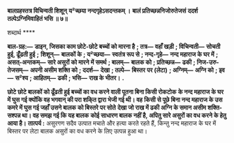 **बालग्रहस्तत्र विचिन्वती शिशून्** **य²च्छया नन्दगृहेऽसदन्तकम् ।** **बालं प्रतिच्छन्ननिजोरुतेजसं** **ददर्श तल्पेऽग्निमिवाहितं भसि ॥ ७॥** 

शब्दार्थ **** 

**बाल-ग्रह:—** **डाइन, जिसका काम छोटे-छोटे बच्चों को मारना है** **; तत्र—** **वहाँ खड़ी** **; विचिन्वती—** **सोचती हुई, ढूँढती हुई** **;** **शिशून्—** **बालकों के** **; य²च्छया—** **स्वतंत्र रूप से** **; नन्द-गृहे—** **नन्द महाराज के घर में** **; असत्-अन्तकम्—** **सारे असुरों को मारने** **में समर्थ** **; बालम्—** **बालक को** **; प्रतिच्छन्न—** **ढकी** **; निज-उरु-तेजसम्—** **अपनी असीम शक्ति को** **; ददर्श—** **देखा** **; तल्पे—** **बिस्तर** **पर (लेटा)** **; अग्निम्—** **अग्नि को** **; इव—** **स²श्य** **; आहितम्—** **ढकी** **; भसि—** **राख के भीतर।** **.** 

**छोटे छोटे बालकों को ढूँढती हुई बच्चों का वध करने वाली पूतना बिना किसी रोकटोक** **के नन्द महाराज के घर में घुस गई क्योंकि वह भगवान् की परा शकि्त द्वारा भेजी गई थी। वह** **किसी से पूछे बिना नन्द महाराज के उस कमरे में घुस गई जहाँ उसने बालक को बिस्तरे पर सोते** **देखा जो राख में ढकी अग्नि के समान असीम शक्ति-सश्पन्न था। वह समझ गई कि यह बालक** **कोई साधारण बालक नहीं है, अपितु सारे असुरों का वध करने के हेतु आया है।** **तात्पर्य :** असुरगण सदैव उत्पात मचाते और हत्या करते रहते हैं, किन्तु नन्द महाराज के घर में बिस्तर पर लेटा बालक असुरों का वध करने के लिए उत्पन्न हुआ था।  